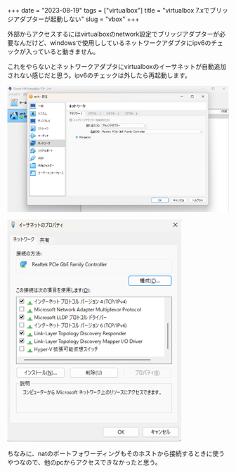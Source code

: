 +++
date = "2023-08-19"
tags = ["virtualbox"]
title = "virtualbox 7.xでブリッジアダプターが起動しない"
slug = "vbox"
+++

外部からアクセスするにはvirtualboxのnetwork設定でブリッジアダプターが必要なんだけど、windowsで使用ししているネットワークアダプタにipv6のチェックが入っていると動きません。

これをやらないとネットワークアダプタにvirtualboxのイーサネットが自動追加されない感じだと思う。ipv6のチェックは外したら再起動します。

![](https://raw.githubusercontent.com/syui/img/master/other/windows_virtualbox_network_20230819_0001.png)

![](https://raw.githubusercontent.com/syui/img/master/other/windows_virtualbox_network_20230819_0002.png)

ちなみに、natのポートフォワーディングもそのホストから接続するときに使うやつなので、他のpcからアクセスできなかったと思う。
